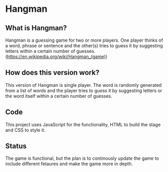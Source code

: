 # Hangman
## What is Hangman?
Hangman is a guessing game for two or more players. One player thinks of a word, phrase or sentence and the other(s) tries to guess it by suggesting letters within a certain number of guesses. (https://en.wikipedia.org/wiki/Hangman_(game))
## How does this version work?
This version of Hangman is single player. The word is randomly generated from a list of words and the player tries to guess it by suggesting letters or the word itself within a certain number of guesses. 
## Code
This project uses JavaScript for the functionality, HTML to build the stage and CSS to style it.
## Status
The game is functional, but the plan is to continously update the game to include different fetaures and make the game more in depth.
